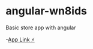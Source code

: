 # angular-wn8ids

Basic store app with angular

-[App Link ⚡️](https://angular-wn8ids.stackblitz.io/)
